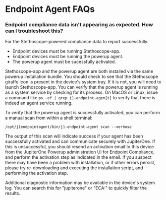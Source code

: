 # Endpoint Agent FAQs

### Endpoint compliance data isn't appearing as expected. How can I troubleshoot this?

For the Stethoscope-powered compliance data to report successfully:

- Endpoint devices must be running Stethoscope-app.
- Endpoint devices must be running the powerup agent.
- The powerup agent must be sucessfully activated.

Stethoscope-app and the powerup agent are both installed via the same powerup installation bundle. You should check to see that the Stethoscope giraffe icon is present in the device's system tray. If it is not, you will need to launch Stethoscope-app. You can verify that the powerup agent is running as a system service by checking for its process. On MacOS or Linux, issue a command like `ps -ef | grep j1-endpoint-agen[t]` to verify that there is indeed an agent service running.

To verify that the powerup agent is successfully activated, you can perform a manual scan from within a shell terminal:

`/opt/j1endpointagent/bin/j1-endpoint-agent scan --verbose`

The output of this scan will indicate success if your agent has been successfully activated and can communicate securely with JupiterOne. If this is unsuccessful, you should resend an activation email to this device from the JupiterOne Powerup administration UI for Endpoint Compliance, and perform the activation step as indicated in the email. If you suspect there may have been a problem with installation, or if other errors persist, please try re-downloading and executing the installation script, and performing the
activation step.

Additional diagnostic information may be available in the device's system log. You can search this for "jupiterone" or "ECA:" to quickly filter the results.
